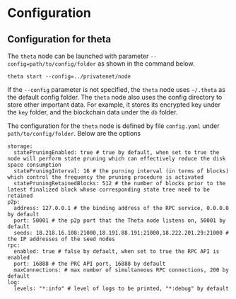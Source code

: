 # Configuration

## Configuration for theta

The `theta` node can be launched with parameter `--config=path/to/config/folder` as shown in the command below.

```
theta start --config=../privatenet/node
```

If the `--config` parameter is not specified, the `theta` node uses `~/.theta` as the default config folder. The `theta` node also uses the config directory to store other important data. For example, it stores its encrypted key under the `key` folder, and the blockchain data under the `db` folder.

The configuration for the `theta` node is defined by file `config.yaml` under `path/to/config/folder`. Below are the options

```
storage:
  statePruningEnabled: true # true by default, when set to true the node will perform state pruning which can effectively reduce the disk space consumption
  statePruningInterval: 16 # the purning interval (in terms of blocks) which control the frequency the pruning procedure is activated
  statePruningRetainedBlocks: 512 # the number of blocks prior to the latest finalized block whose corresponding state tree need to be retained
p2p:
  address: 127.0.0.1 # the binding address of the RPC service, 0.0.0.0 by default
  port: 50001 # the p2p port that the Theta node listens on, 50001 by default
  seeds: 18.218.16.108:21000,18.191.88.191:21000,18.222.201.29:21000 # the IP addresses of the seed nodes
rpc:
  enabled: true # false by default, when set to true the RPC API is enabled
  port: 16888 # the PRC API port, 16888 by default
  maxConnections: # max number of simultaneous RPC connections, 200 by default
log:
  levels: "*:info" # level of logs to be printed, "*:debug" by default
```
